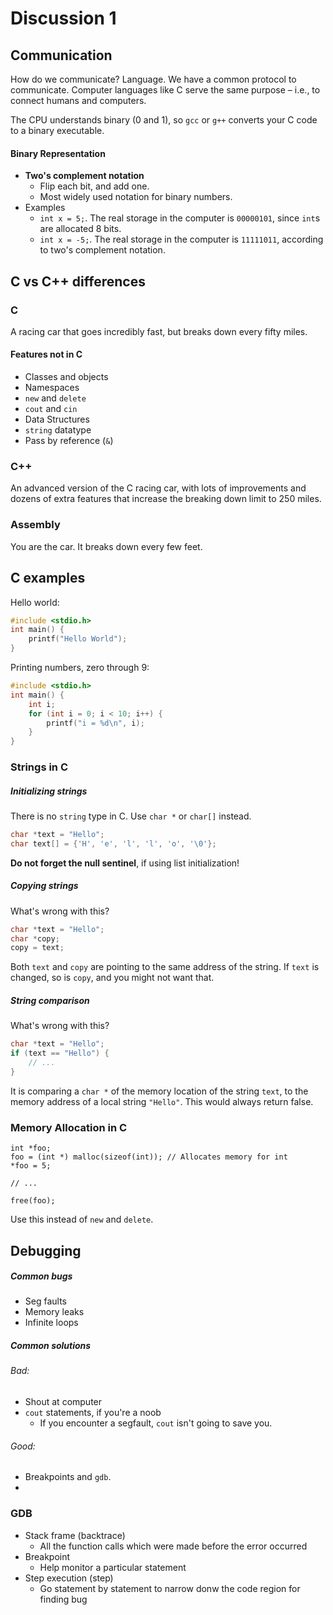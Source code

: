 # Discussion 1

## Communication

How do we communicate? Language. We have a common protocol to communicate. Computer languages like C serve the same purpose – i.e., to connect humans and computers.

The CPU understands binary (0 and 1), so `gcc` or `g++` converts your C code to a binary executable.

#### Binary Representation

* **Two's complement notation**
    * Flip each bit, and add one.
    * Most widely used notation for binary numbers.
* Examples
    * `int x = 5;`. The real storage in the computer is `00000101`, since `int`s are allocated 8 bits.
    * `int x = -5;`. The real storage in the computer is `11111011`, according to two's complement notation.

## C vs C++ differences

### C
A racing car that goes incredibly fast, but breaks down every fifty miles.

#### Features not in C

* Classes and objects
* Namespaces
* `new` and `delete`
* `cout` and `cin`
* Data Structures
* `string` datatype
* Pass by reference (`&`)

### C++
An advanced version of the C racing car, with lots of improvements and dozens of extra features that increase the breaking down limit to 250 miles.


### Assembly

You are the car. It breaks down every few feet.

## C examples

Hello world:
```c
#include <stdio.h>
int main() {
    printf("Hello World");
}
```

Printing numbers, zero through 9:

```c
#include <stdio.h>
int main() {
    int i;
    for (int i = 0; i < 10; i++) {
        printf("i = %d\n", i);
    }
}
```

### Strings in C

##### Initializing strings

There is no `string` type in C. Use `char *` or `char[]` instead.

```c
char *text = "Hello";
char text[] = {'H', 'e', 'l', 'l', 'o', '\0'};
```

**Do not forget the null sentinel**, if using list initialization!

##### Copying strings

What's wrong with this?

```c
char *text = "Hello";
char *copy;
copy = text;
```

Both `text` and `copy` are pointing to the same address of the string. If `text` is changed, so is `copy`, and you might not want that.

##### String comparison

What's wrong with this?

```c
char *text = "Hello";
if (text == "Hello") {
    // ...
}
```

It is comparing a `char *` of the memory location of the string `text`, to the memory address of a local string `"Hello"`. This would always return false.

### Memory Allocation in C

```
int *foo;
foo = (int *) malloc(sizeof(int)); // Allocates memory for int
*foo = 5;

// ...

free(foo);
```

Use this instead of `new` and `delete`.

## Debugging

##### Common bugs

* Seg faults
* Memory leaks
* Infinite loops

##### Common solutions

###### Bad:
* Shout at computer
* `cout` statements, if you're a noob
    * If you encounter a segfault, `cout` isn't going to save you.

###### Good:

* Breakpoints and `gdb`.
* 

### GDB

* Stack frame (backtrace)
    * All the function calls which were made before the error occurred
* Breakpoint
    * Help monitor a particular statement
* Step execution (step)
    * Go statement by statement to narrow donw the code region for finding bug










